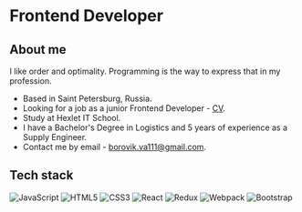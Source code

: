 # Frontend Developer 
## About me
I like order and optimality. Programming is the way to express that in my profession.

+ Based in Saint Petersburg, Russia.
+ Looking for a job as a junior Frontend Developer - [CV](https://cv.hexlet.io/ru/resumes/3318).
+ Study at Hexlet IT School.
+ I have a Bachelor's Degree in Logistics and 5 years of experience as a Supply Engineer.
+ Contact me by email - borovik.va111@gmail.com.

## Tech stack
![JavaScript](https://img.shields.io/badge/javascript-%23323330.svg?style=for-the-badge&logo=javascript&logoColor=%23F7DF1E)
![HTML5](https://img.shields.io/badge/html5-%23E34F26.svg?style=for-the-badge&logo=html5&logoColor=white)
![CSS3](https://img.shields.io/badge/css3-%231572B6.svg?style=for-the-badge&logo=css3&logoColor=white)
![React](https://img.shields.io/badge/react-%2320232a.svg?style=for-the-badge&logo=react&logoColor=%2361DAFB)
![Redux](https://img.shields.io/badge/redux-%23593d88.svg?style=for-the-badge&logo=redux&logoColor=white)
![Webpack](https://img.shields.io/badge/webpack-%238DD6F9.svg?style=for-the-badge&logo=webpack&logoColor=black)
![Bootstrap](https://img.shields.io/badge/bootstrap-%238511FA.svg?style=for-the-badge&logo=bootstrap&logoColor=white)
  
